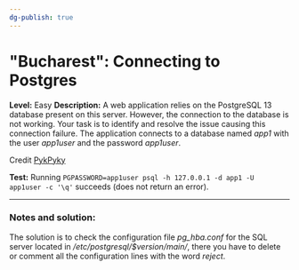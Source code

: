 ```yaml
---
dg-publish: true
---
```


# "Bucharest": Connecting to Postgres
**Level:** Easy
**Description:** A web application relies on the PostgreSQL 13 database present on this server. However, the connection to the database is not working. Your task is to identify and resolve the issue causing this connection failure. The application connects to a database named _app1_ with the user _app1user_ and the password _app1user_.  
  
Credit [PykPyky](https://twitter.com/PykPyky)

**Test:** Running `PGPASSWORD=app1user psql -h 127.0.0.1 -d app1 -U app1user -c '\q'` succeeds (does not return an error).

---
### Notes and solution:

The solution is to check the configuration file _pg_hba.conf_ for the SQL server located in _/etc/postgresql/$version/main/_, there you have to delete or comment all the configuration lines with the word _reject_.
